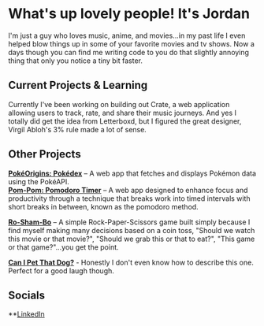 # What's up lovely people! It's Jordan

I'm just a guy who loves music, anime, and movies...in my past life I even helped blow things up in some of your favorite movies and tv shows. Now a days though you can find me writing code to you do that slightly annoying thing that only you notice a tiny bit faster.

## Current Projects & Learning

Currently I've been working on building out Crate, a web application allowing users to track, rate, and share their music journeys. And yes I totally did get the idea from Letterboxd, but I figured the great designer, Virgil Abloh's 3% rule made a lot of sense.

## Other Projects
**[PokéOrigins: Pokédex](https://pokedex-jalq.onrender.com/)** – A web app that fetches and displays Pokémon data using the PokéAPI.  
**[Pom-Pom: Pomodoro Timer](https://github.com/jwalker-swe/pom-pom)** – A web app designed to enhance focus and productivity through a technique that breaks work into timed intervals with short breaks in between, known as the pomodoro method.

**[Ro-Sham-Bo](https://github.com/jwalker-swe/ro-sham-bo)** – A simple Rock-Paper-Scissors game built simply because I find myself making many decisions based on a coin toss, "Should we watch this movie or that movie?", "Should we grab this or that to eat?", "This game or that game?"...you get the point.

**[Can I Pet That Dog?](https://github.com/jwalker-swe/pet-that-dog)** - Honestly I don't even know how to describe this one. Perfect for a good laugh though.

## Socials
**[LinkedIn](https://www.linkedin.com/in/jwalkerfx)
